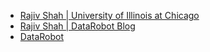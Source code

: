 - [Rajiv Shah | University of Illinois at Chicago](https://comm.uic.edu/profiles/rajiv-shah)
- [Rajiv Shah | DataRobot Blog](https://www.datarobot.com/blog/author/rajiv-shah)
- [DataRobot](https://www.datarobot.com)

